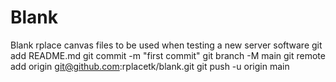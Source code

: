 # Blank
Blank rplace canvas files to be used when testing a new server software
git add README.md
git commit -m "first commit"
git branch -M main
git remote add origin git@github.com:rplacetk/blank.git
git push -u origin main